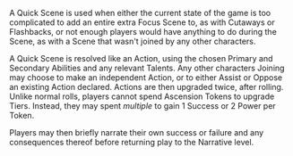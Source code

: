 A Quick Scene is used when either the current state of the game is too complicated to add an entire extra Focus Scene to, as with Cutaways or Flashbacks, or not enough players would have anything to do during the Scene, as with a Scene that wasn't joined by any other characters.

A Quick Scene is resolved like an Action, using the chosen Primary and Secondary Abilities and any relevant Talents. Any other characters Joining may choose to make an independent Action, or to either Assist or Oppose an existing Action declared. Actions are then upgraded twice, after rolling. Unlike normal rolls, players cannot spend Ascension Tokens to upgrade Tiers. Instead, they may spent *multiple* to gain 1 Success or 2 Power per Token.

Players may then briefly narrate their own success or failure and any consequences thereof before returning play to the Narrative level.